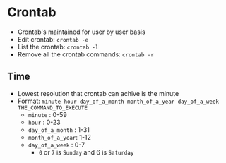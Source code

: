 # Crontab

- Crontab's maintained for user by user basis
- Edit crontab: `crontab -e`
- List the crontab: `crontab -l`
- Remove all the crontab commands: `crontab -r`

## Time
- Lowest resolution that crontab can achive is the minute
- Format: `minute hour day_of_a_month month_of_a_year day_of_a_week THE_COMMAND_TO_EXECUTE`
  - `minute`         : 0-59
  - `hour`           : 0-23
  - `day_of_a_month` : 1-31
  - `month_of_a_year`: 1-12
  - `day_of_a_week`  : 0-7
    - `0` or `7` is `Sunday` and 6 is `Saturday`

